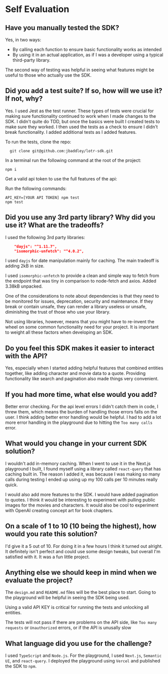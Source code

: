 # Self Evaluation

## Have you manually tested the SDK?

Yes, in two ways:

- By calling each function to ensure basic functionality works as intended
- By using it in an actual application, as if I was a developer using a typical third-party library.

The second way of testing was helpful in seeing what features might be useful to those who actually use the SDK.

## Did you add a test suite? If so, how will we use it? If not, why?

Yes. I used Jest as the test runner. These types of tests were crucial for making sure functionality continued to work when I made changes to the SDK. I didn't quite do TDD, but once the basics were built I created tests to make sure they worked. I then used the tests as a check to ensure I didn't break functionality. I added additional tests as I added features.

To run the tests, clone the repo:

```terminal
  git clone git@github.com:jbaddley/lotr-sdk.git
```

In a terminal run the following command at the root of the project:

```terminal
npm i
```

Get a valid api token to use the full features of the api:

Run the following commands:

```terminal
API_KEY=[YOUR API TOKEN] npm test
npm test
```

## Did you use any 3rd party library? Why did you use it? What are the tradeoffs?

I used the following 3rd party libraries:

```json
    "dayjs": "^1.11.7",
    "isomorphic-unfetch": "^4.0.2",
```

I used `dayjs` for date manipulation mainly for caching. The main tradeoff is adding 2kB in size.

I used `isomorphic-unfetch` to provide a clean and simple way to fetch from the endpoint that was tiny in comparison to node-fetch and axios. Added 3.38kB unpacked.

One of the considerations to note about dependencies is that they need to be monitored for issues, deprecation, security and maintenance. If they break or contain unsafe, they can render a library useless or unsafe, diminishing the trust of those who use your library.

Not using libraries, however, means that you might have to re-invent the wheel on some common functionality need for your project. It is important to weight all these factors when developing an SDK.

## Do you feel this SDK makes it easier to interact with the API?

Yes, especially when I started adding helpful features that combined entities together, like adding character and movie data to a quote. Providing functionality like search and pagination also made things very convenient.

## If you had more time, what else would you add?

Better error checking. For the api level errors I didn't catch them in code, I threw them, which means the burden of handling those errors falls on the user. I think adding better error handling would be helpful. I had to add a lot more error handling in the playground due to hitting the `Too many calls` error.

## What would you change in your current SDK solution?

I wouldn't add in-memory caching. When I went to use it in the Next.js playground I built, I found myself using a library called `react-query` that has caching built in. The reason I added it, was because I was making so many calls during testing I ended up using up my 100 calls per 10 minutes really quick.

I would also add more features to the SDK. I would have added pagination to quotes. I think it would be interesting to experiment with pulling public images for the movies and characters. It would also be cool to experiment with OpenAI creating concept art for book chapters.

## On a scale of 1 to 10 (10 being the highest), how would you rate this solution?

I'd give it a 5 out of 10. For doing it in a few hours I think it turned out alright. It definitely isn't perfect and could use some design tweaks, but overall I'm satisfied with it. It was a fun little project.

## Anything else we should keep in mind when we evaluate the project?

The `design.md` and `README.md` files will be the best place to start. Going to the playground will be helpful in seeing the SDK being used.

Using a valid API KEY is critical for running the tests and unlocking all entities.

The tests will not pass if there are problems on the API side, like `Too many requests` or `Unauthorized` errors, or if the API is unusally slow

## What language did you use for the challenge?

I used `TypeScript` and `Node.js`. For the playground, I used `Next.js`, `Semantic UI`, and `react-query`. I deployed the playground using `Vercel` and published the SDK to `npm`.
